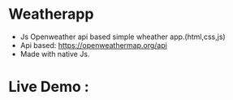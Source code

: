 # Weatherapp
 - Js Openweather api based simple wheather app.(html,css,js)
 - Api based: https://openweathermap.org/api
 - Made with native Js.
 
 # Live Demo :
 
